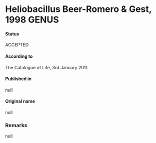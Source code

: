 # Heliobacillus Beer-Romero & Gest, 1998 GENUS

#### Status
ACCEPTED

#### According to
The Catalogue of Life, 3rd January 2011

#### Published in
null

#### Original name
null

### Remarks
null